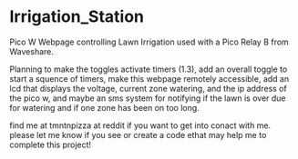 # Irrigation_Station
Pico W Webpage controlling Lawn Irrigation used with a Pico Relay B from Waveshare.

Planning to make the toggles activate timers (1.3), add an overall toggle to start a squence of timers, make this webpage remotely accessible, 
add an lcd that displays the voltage, current zone watering, and the ip address of the pico w, 
and maybe an sms system for notifying if the lawn is over due for watering and if one zone has been on too long.

find me at tmntnpizza at reddit if you want to get into conact with me. please let me know if you see or create a code ethat may help me to complete this project!
